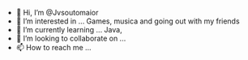 - 👋 Hi, I’m @Jvsoutomaior
- 👀 I’m interested in ... Games, musica and going out with my friends
- 🌱 I’m currently learning ... Java,
- 💞️ I’m looking to collaborate on ...
- 📫 How to reach me ... 

<!---
Jvsoutomaior/Jvsoutomaior is a ✨ special ✨ repository because its `README.md` (this file) appears on your GitHub profile.
You can click the Preview link to take a look at your changes.
--->
